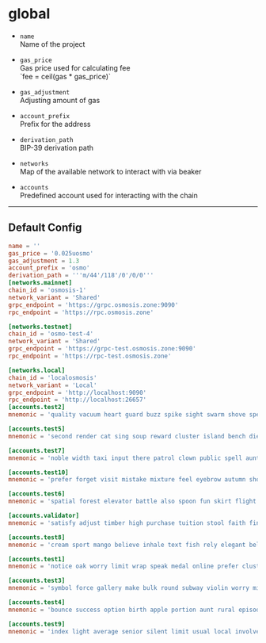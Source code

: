 # global

* `name`  
  Name of the project  
  
  
* `gas_price`  
  Gas price used for calculating fee  
  \`fee = ceil(gas * gas_price)`  
  
  
* `gas_adjustment`  
  Adjusting amount of gas  
  
  
* `account_prefix`  
  Prefix for the address  
  
  
* `derivation_path`  
  BIP-39 derivation path  
  
  
* `networks`  
  Map of the available network to interact with via beaker  
  
  
* `accounts`  
  Predefined account used for interacting with the chain  
  
  

---

## Default Config

```toml
name = ''
gas_price = '0.025uosmo'
gas_adjustment = 1.3
account_prefix = 'osmo'
derivation_path = '''m/44'/118'/0'/0/0'''
[networks.mainnet]
chain_id = 'osmosis-1'
network_variant = 'Shared'
grpc_endpoint = 'https://grpc.osmosis.zone:9090'
rpc_endpoint = 'https://rpc.osmosis.zone'

[networks.testnet]
chain_id = 'osmo-test-4'
network_variant = 'Shared'
grpc_endpoint = 'https://grpc-test.osmosis.zone:9090'
rpc_endpoint = 'https://rpc-test.osmosis.zone'

[networks.local]
chain_id = 'localosmosis'
network_variant = 'Local'
grpc_endpoint = 'http://localhost:9090'
rpc_endpoint = 'http://localhost:26657'
[accounts.test2]
mnemonic = 'quality vacuum heart guard buzz spike sight swarm shove special gym robust assume sudden deposit grid alcohol choice devote leader tilt noodle tide penalty'

[accounts.test5]
mnemonic = 'second render cat sing soup reward cluster island bench diet lumber grocery repeat balcony perfect diesel stumble piano distance caught occur example ozone loyal'

[accounts.test7]
mnemonic = 'noble width taxi input there patrol clown public spell aunt wish punch moment will misery eight excess arena pen turtle minimum grain vague inmate'

[accounts.test10]
mnemonic = 'prefer forget visit mistake mixture feel eyebrow autumn shop pair address airport diesel street pass vague innocent poem method awful require hurry unhappy shoulder'

[accounts.test6]
mnemonic = 'spatial forest elevator battle also spoon fun skirt flight initial nasty transfer glory palm drama gossip remove fan joke shove label dune debate quick'

[accounts.validator]
mnemonic = 'satisfy adjust timber high purchase tuition stool faith fine install that you unaware feed domain license impose boss human eager hat rent enjoy dawn'

[accounts.test8]
mnemonic = 'cream sport mango believe inhale text fish rely elegant below earth april wall rug ritual blossom cherry detail length blind digital proof identify ride'

[accounts.test1]
mnemonic = 'notice oak worry limit wrap speak medal online prefer cluster roof addict wrist behave treat actual wasp year salad speed social layer crew genius'

[accounts.test3]
mnemonic = 'symbol force gallery make bulk round subway violin worry mixture penalty kingdom boring survey tool fringe patrol sausage hard admit remember broken alien absorb'

[accounts.test4]
mnemonic = 'bounce success option birth apple portion aunt rural episode solution hockey pencil lend session cause hedgehog slender journey system canvas decorate razor catch empty'

[accounts.test9]
mnemonic = 'index light average senior silent limit usual local involve delay update rack cause inmate wall render magnet common feature laundry exact casual resource hundred'
```
